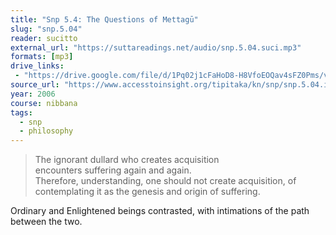 ```yaml
---
title: "Snp 5.4: The Questions of Mettagū"
slug: "snp.5.04"
reader: sucitto
external_url: "https://suttareadings.net/audio/snp.5.04.suci.mp3"
formats: [mp3]
drive_links:
 - "https://drive.google.com/file/d/1Pq02j1cFaHoD8-H8VfoEOQav4sFZ0Pms/view?usp=drivesdk"
source_url: "https://www.accesstoinsight.org/tipitaka/kn/snp/snp.5.04.irel.html"
year: 2006
course: nibbana
tags:
  - snp
  - philosophy
---
```


> The ignorant dullard who creates acquisition  
encounters suffering again and again.  
Therefore, understanding, one should not create acquisition,  of
contemplating it as the genesis and origin of suffering.

Ordinary and Enlightened beings contrasted, with intimations of the path between the two.
